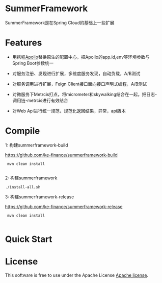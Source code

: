 # SummerFramework

SummerFramework是在Spring Cloud的基础上一些扩展



# Features

* 用携程[Apollo](https://github.com/ctripcorp/apollo)替换原生的配置中心，把Apollo的app.id,env等环境参数与Spring Boot参数统一

* 对服务注册、发现进行扩展，多维度服务发现，自动负载，A/B测试

* 对服务调用进行扩展，Feign Client接口面向接口声明式编程，A/B测试

* 对微服务下Metrcis打点，将micrometer和skywalking结合在一起，把日志-调用链-metrcis进行有效结合

* 对Web Api进行统一规范，规范化返回结果，异常，api版本





# Compile

1: 构建summerframework-build
 
https://github.com/ke-finance/summerframework-build

```
 mvn clean install
 
```

2: 构建summerframework

```
./install-all.sh

```

3: 构建summerframework-release

https://github.com/ke-finance/summerframework-release

```
 mvn clean install
 
```


# Quick Start




 

# License

This software is free to use under the Apache License [Apache license](https://github.com/alibaba/DataX/blob/master/license.txt).



